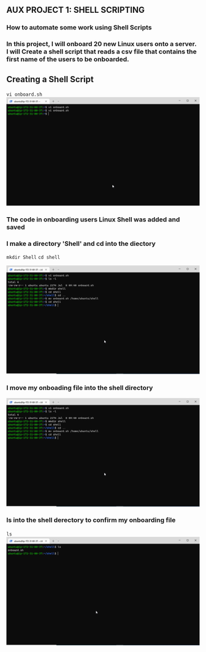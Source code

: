 ## AUX PROJECT 1: SHELL SCRIPTING
### How to automate some work using Shell Scripts
### In this project, I will onboard 20 new Linux users onto a server. I will Create a shell script that reads a csv file that contains the first name of the users to be onboarded. 

## Creating a Shell Script

`vi onboard.sh`
![Shell Script](images/shellscript.png)

### The code in onboarding users Linux Shell was added and saved

### I make a directory 'Shell' and cd into the diectory

`mkdir Shell`
`cd shell`

![Make Dir](images/makedir.png)

### I move my onboading file into the shell directory

![Move](images/move.png)

### ls into the shell derectory to confirm my onboarding file

`ls`
![LS](images/lstoshell.png)




